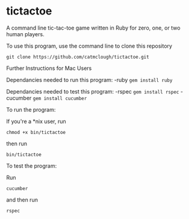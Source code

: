 # tictactoe
A command line tic-tac-toe game written in Ruby for zero, one, or two human players.

To use this program, use the command line to clone this repository
  ```
  git clone https://github.com/catmclough/tictactoe.git
  ```

Further Instructions for Mac Users

Dependancies needed to run this program:
  -ruby
    ```
    gem install ruby
    ```

Dependancies needed to test this program:
  -rspec
    ```
    gem install rspec
    ```
  -cucumber
    ```
    gem install cucumber
    ```


To run the program:

  If you're a *nix user, run

  ```
  chmod +x bin/tictactoe
  ```

  then run

  ```
  bin/tictactoe
  ```

To test the program:

  Run
  ```
  cucumber
  ```

  and then run

  ```
  rspec
  ```

